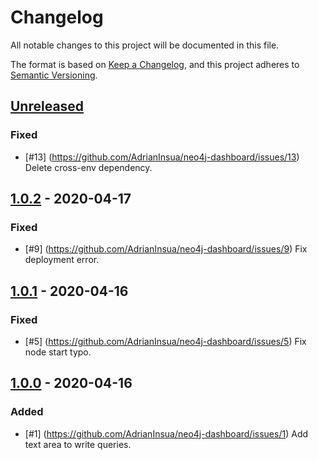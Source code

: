 # Changelog

All notable changes to this project will be documented in this file.

The format is based on [Keep a Changelog](https://keepachangelog.com/en/1.0.0/),
and this project adheres to [Semantic Versioning](https://semver.org/spec/v2.0.0.html).

## [Unreleased]

### Fixed

- [#13] (https://github.com/AdrianInsua/neo4j-dashboard/issues/13) Delete cross-env dependency.

## [1.0.2] - 2020-04-17

### Fixed

- [#9] (https://github.com/AdrianInsua/neo4j-dashboard/issues/9) Fix deployment error.

## [1.0.1] - 2020-04-16

### Fixed

- [#5] (https://github.com/AdrianInsua/neo4j-dashboard/issues/5) Fix node start typo.

## [1.0.0] - 2020-04-16

### Added

- [#1] (https://github.com/AdrianInsua/neo4j-dashboard/issues/1) Add text area to write queries.



[Unreleased]: https://github.com/AdrianInsua/neo4j-service/compare/commits?targetBranch=1.0.2&sourceBranch=refs/heads/develop
[1.0.2]: https://github.com/AdrianInsua/neo4j-service/compare/commits?targetBranch=1.0.1&sourceBranch=1.0.2
[1.0.1]: https://github.com/AdrianInsua/neo4j-service/compare/commits?targetBranch=1.0.0&sourceBranch=1.0.1
[1.0.0]: https://github.com/AdrianInsua/neo4j-service/compare/commits?until=1.0.0
